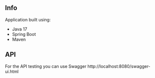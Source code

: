 ## Info

Application built using:

- Java 17
- Spring Boot
- Maven

## API

For the API testing you can use Swagger http://localhost:8080/swagger-ui.html
